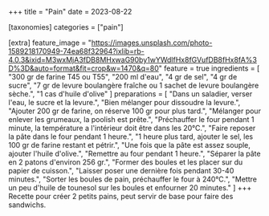 +++
title = "Pain"
date = 2023-08-22

[taxonomies]
categories = ["pain"]

[extra]
feature_image = "https://images.unsplash.com/photo-1589218170949-74ea68f32964?ixlib=rb-4.0.3&ixid=M3wxMjA3fDB8MHxwaG90by1wYWdlfHx8fGVufDB8fHx8fA%3D%3D&auto=format&fit=crop&w=1470&q=80"
feature = true
ingredients = [
  "300 gr de farine T45 ou T55",
  "200 ml d'eau",
  "4 gr de sel",
  "4 gr de sucre",
  "7 gr de levure boulangère fraîche ou 1 sachet de levure boulangère sèche.",
  "1 cas d'huile d'olive"
]
preparations = [
  "Dans un saladier, verser l'eau, le sucre et la levure.",
  "Bien mélanger pour dissoudre la levure.",
  "Ajouter 200 gr de farine, on réserve 100 gr pour plus tard.",
  "Mélanger pour enlever les grumeaux, la poolish est prête.",
  "Préchauffer le four pendant 1 minute, la température a l'intérieur doit être dans les 20°C.",
  "Faire reposer la pâte dans le four pendant 1 heure.",
  "1 heure plus tard, ajouter le sel, les 100 gr de farine restant et pétrir.",
  "Une fois que la pâte est assez souple, ajouter l'huile d'olive.",
  "Remettre au four pendant 1 heure.",
  "Séparer la pâte en 2 patons d'environ 256 gr.",
  "Former des boules et les placer sur du papier de cuisson.",
  "Laisser poser une dernière fois pendant 30-40 minutes.",
  "Sorter les boules de pain, préchauffer le four à 240°C.",
  "Mettre un peu d'huile de tounesol sur les boules et enfourner 20 minutes."
]
+++
Recette pour créer 2 petits pains, peut servir de base pour faire des sandwichs.
